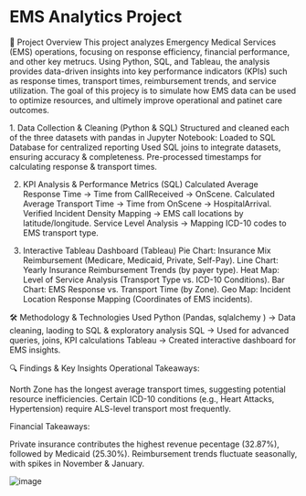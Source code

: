 # EMS Analytics Project
📌 Project Overview
This project analyzes Emergency Medical Services (EMS) operations, focusing on response efficiency, financial performance, and other key metrucs. Using Python, SQL, and Tableau, the analysis provides data-driven insights into key performance indicators (KPIs) such as response times, transport times, reimbursement trends, and service utilization. The goal of this projecy is to simulate how EMS data can be used to optimize resources, and ultimely improve operational and patinet care outcomes. 

   1️. Data Collection & Cleaning (Python & SQL)
Structured and cleaned each of the three datasets with pandas in Jupyter Notebook:
Loaded to SQL Database for centralized reporting
Used SQL joins to integrate datasets, ensuring accuracy & completeness.
Pre-processed timestamps for calculating response & transport times.

2. KPI Analysis & Performance Metrics (SQL)
Calculated Average Response Time → Time from CallReceived → OnScene.
Calculated Average Transport Time → Time from OnScene → HospitalArrival.
Verified Incident Density Mapping → EMS call locations by latitude/longitude.
Service Level Analysis → Mapping ICD-10 codes to EMS transport type.

3. Interactive Tableau Dashboard (Tableau)
Pie Chart: Insurance Mix Reimbursement (Medicare, Medicaid, Private, Self-Pay).
Line Chart: Yearly Insurance Reimbursement Trends (by payer type).
Heat Map: Level of Service Analysis (Transport Type vs. ICD-10 Conditions).
Bar Chart: EMS Response vs. Transport Time (by Zone).
Geo Map: Incident Location Response Mapping (Coordinates of EMS incidents).


🛠️ Methodology & Technologies Used
Python (Pandas, sqlalchemy ) → Data cleaning, laoding to SQL & exploratory analysis
SQL → Used for advanced queries, joins, KPI calculations
Tableau → Created interactive dashboard for EMS insights.

🔍 Findings & Key Insights
Operational Takeaways:

North Zone has the longest average transport times, suggesting potential resource inefficiencies.
Certain ICD-10 conditions (e.g., Heart Attacks, Hypertension) require ALS-level transport most frequently.

Financial Takeaways:

Private insurance contributes the highest revenue pecentage (32.87%), followed by Medicaid (25.30%).
Reimbursement trends fluctuate seasonally, with spikes in November & January.

![image](https://github.com/user-attachments/assets/50cb274e-cec2-4408-aa3e-fc6fcbea3b51)


